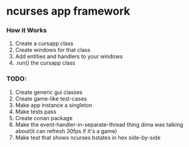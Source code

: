 # ncurses app framework

### How it Works
1. Create a cursapp class
2. Create windows for that class
3. Add entities and handlers to your windows
4. .run() the cursapp class

### TODO:
1. Create generic gui classes
2. Create game-like test-cases
3. Make app instance a singleton
4. Make tests pass
5. Create conan package
6. Make the event-handler-in-separate-thread thing dima was talking about(it can refresh 30fps if it's a game)
7. Make test that shows ncurses bstates in hex side-by-side

